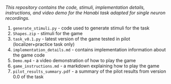 *This repository contains the code, stimuli, implementation details, instructions, and video demo for the Hanabi task adapted for single neuron recordings.*
1. `generate_stimuli.py` - code used to generate stimuli for the task
2. `Shapes.zip` - stimuli for the game
3. `task_v0.1.py` - latest version of the game tested in pilot (localizer+practice task only)
4. `implementation_details.md` - contains implementation information about the game code
5. `Demo.mp4` - a video demonstration of how to play the game
6. `game_instructions.md` - a markdown explaining how to play the game
7. `pilot_results_summary.pdf` - a summary of the pilot results from version 0.0 of the task


